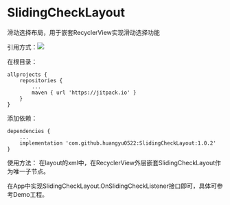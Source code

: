 # SlidingCheckLayout
滑动选择布局，用于嵌套RecyclerView实现滑动选择功能

引用方式：[![](https://jitpack.io/v/huangyu0522/SlidingCheckLayout.svg)](https://jitpack.io/#huangyu0522/SlidingCheckLayout)

在根目录：

```
allprojects {
	repositories {
		...
		maven { url 'https://jitpack.io' }
	}
}
```

添加依赖：
```
dependencies {
    ...
    implementation 'com.github.huangyu0522:SlidingCheckLayout:1.0.2'
}
```

使用方法：
在layout的xml中，在RecyclerView外层嵌套SlidingCheckLayout作为唯一子节点。

在App中实现SlidingCheckLayout.OnSlidingCheckListener接口即可，具体可参考Demo工程。